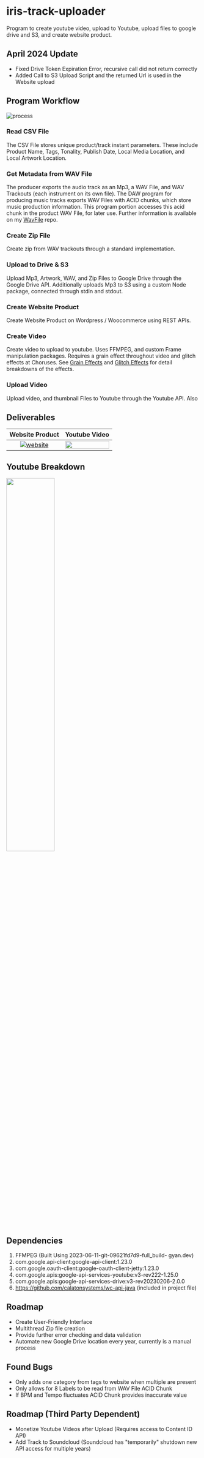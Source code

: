 # iris-track-uploader
Program to create youtube video, upload to Youtube, upload files to google drive and S3, and create website product.

## April 2024 Update
- Fixed Drive Token Expiration Error, recursive call did not return correctly
- Added Call to S3 Upload Script and the returned Url is used in the Website upload

## Program Workflow
![process](https://github.com/h3music/iris-track-uploader/assets/22086435/408bb0be-49f0-48c7-9edf-f9cbc8616e7c)

### Read CSV File
The CSV File stores unique product/track instant parameters. These include Product Name, Tags, Tonality, Publish Date, Local Media Location, and Local Artwork Location.

### Get Metadata from WAV File
The producer exports the audio track as an Mp3, a WAV File, and WAV Trackouts (each instrument on its own file). The DAW program for producing music tracks exports WAV Files with ACID chunks, which store music production information. This program portion accesses this acid chunk in the product WAV File, for later use.
Further information is available on my [WavFile](https://github.com/aabalke33/wavFile) repo.

### Create Zip File
Create zip from WAV trackouts through a standard implementation.

### Upload to Drive & S3
Upload Mp3, Artwork, WAV, and Zip Files to Google Drive through the Google Drive API. Additionally uploads Mp3 to S3 using a custom Node package, connected through stdin and stdout.

### Create Website Product
Create Website Product on Wordpress / Woocommerce using REST APIs.

### Create Video
Create video to upload to youtube. Uses FFMPEG, and custom Frame manipulation packages. Requires a grain effect throughout video and glitch effects at Choruses.
See [Grain Effects](https://github.com/aabalke33/film-grain-effect) and [Glitch Effects](https://github.com/aabalke33/rgb-offset) for detail breakdowns of the effects.

### Upload Video
Upload video, and thumbnail Files to Youtube through the Youtube API. Also 

## Deliverables

Website Product | Youtube Video
:-------------------------:|:-------------------------:
[![website](https://github-production-user-asset-6210df.s3.amazonaws.com/22086435/260809691-2c425952-f246-4a1e-b7cf-00626e5c645f.png)](https://h3music.com/product/downsides/)  |  [<img src="https://github-production-user-asset-6210df.s3.amazonaws.com/22086435/260809675-27855db3-16ee-4d51-a7c2-834becbc9683.jpg" width="100%">](https://www.youtube.com/watch?v=wr3tokbvArI)

## Youtube Breakdown
[<img src="https://github-production-user-asset-6210df.s3.amazonaws.com/22086435/260810511-b89b7f50-182d-4827-8691-ae2245943d64.jpg" width="50%">](https://www.youtube.com/watch?v=DtZYZEKrGsw)

## Dependencies
1. FFMPEG (Built Using 2023-06-11-git-09621fd7d9-full_build- gyan.dev)
2. com.google.api-client:google-api-client:1.23.0
3. com.google.oauth-client:google-oauth-client-jetty:1.23.0
4. com.google.apis:google-api-services-youtube:v3-rev222-1.25.0
5. com.google.apis:google-api-services-drive:v3-rev20230206-2.0.0
6. https://github.com/calatonsystems/wc-api-java (included in project file)

## Roadmap
- Create User-Friendly Interface
- Multithread Zip file creation
- Provide further error checking and data validation
- Automate new Google Drive location every year, currently is a manual process

## Found Bugs
- Only adds one category from tags to website when multiple are present
- Only allows for 8 Labels to be read from WAV File ACID Chunk
- If BPM and Tempo fluctuates ACID Chunk provides inaccurate value

## Roadmap (Third Party Dependent)
- Monetize Youtube Videos after Upload (Requires access to Content ID API)
- Add Track to Soundcloud (Soundcloud has "temporarily" shutdown new API access for multiple years)
